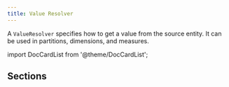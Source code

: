 ```yaml
---
title: Value Resolver
---
```


A `ValueResolver` specifies how to get a value from the source entity. It can be
used in partitions, dimensions, and measures.

import DocCardList from '@theme/DocCardList';

## Sections

<DocCardList />